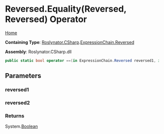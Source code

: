# Reversed\.Equality\(Reversed, Reversed\) Operator

[Home](../../../../../README.md)

**Containing Type**: [Roslynator.CSharp](../../../README.md)\.[ExpressionChain.Reversed](../README.md)

**Assembly**: Roslynator\.CSharp\.dll

```csharp
public static bool operator ==(in ExpressionChain.Reversed reversed1, in ExpressionChain.Reversed reversed2)
```

## Parameters

### reversed1





### reversed2





### Returns

System\.[Boolean](https://docs.microsoft.com/en-us/dotnet/api/system.boolean)

